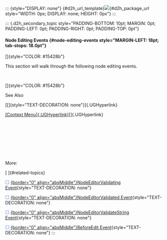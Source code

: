 ::: {style="DISPLAY: none"}
[](ms-xhelp:///?Id=d2h_url_template){#d2h_url_template}![](!package_url!){#d2h_package_url style="WIDTH: 0px; DISPLAY: none; HEIGHT: 0px"}
:::

::: {.d2h_secondary_topic style="PADDING-BOTTOM: 10pt; MARGIN: 0pt; PADDING-LEFT: 0pt; PADDING-RIGHT: 0pt; PADDING-TOP: 0pt"}
#### Node Editing Events {#node-editing-events style="MARGIN-LEFT: 18pt; tab-stops: 18.0pt"}

[]{style="COLOR: #15428b"} 

This section will walk through the following node editing events.

 

[]{style="COLOR: #15428b"} 

See Also

[[]{style="TEXT-DECORATION: none"}]{.UGHyperlink} 

[[Context Menu]{.UGHyperlink}](../../../../../../../../Documents%20and%20Settings/sylviap/Desktop/Tools%20-%20Part%202.docx#_Context_Menu)[]{.UGHyperlink}

 

 

 

 

More:

[ ]{#related-topics}

[![](button.gif){border="0" align="absMiddle"}NodeEditorValidating Event](ms-xhelp:///?Id=5ac740e2-942b-4617-879c-e191e8b48474){style="TEXT-DECORATION: none"}

[![](button.gif){border="0" align="absMiddle"}NodeEditorValidated Event](ms-xhelp:///?Id=cbddf498-8c4a-4118-8223-86019ac67430){style="TEXT-DECORATION: none"}

[![](button.gif){border="0" align="absMiddle"}NodeEditorValidateString Event](ms-xhelp:///?Id=ecacaeec-60c9-4335-9b6e-beba39ae704a){style="TEXT-DECORATION: none"}

[![](button.gif){border="0" align="absMiddle"}BeforeEdit Event](ms-xhelp:///?Id=cfdb3586-7bea-4c1a-ace5-18d9f8fc8738){style="TEXT-DECORATION: none"}
:::
